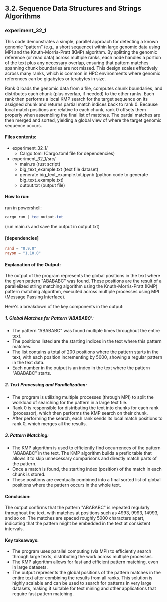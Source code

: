 ## 3.2. Sequence Data Structures and Strings Algorithms

### experiment_32_1

This code demonstrates a simple, parallel approach for detecting a known genomic “pattern” (e.g., a short sequence) within large genomic data using MPI and the Knuth-Morris-Pratt (KMP) algorithm. By splitting the genomic reference (or read data) across multiple ranks, each node handles a portion of the text plus any necessary overlap, ensuring that pattern matches spanning chunk boundaries are not missed. This design scales effectively across many ranks, which is common in HPC environments where genomic references can be gigabytes or terabytes in size.

Rank 0 loads the genomic data from a file, computes chunk boundaries, and distributes each chunk (plus overlap, if needed) to the other ranks. Each rank then performs a local KMP search for the target sequence on its assigned chunk and returns partial match indices back to rank 0. Because local match positions are relative to each chunk, rank 0 offsets them properly when assembling the final list of matches. The partial matches are then merged and sorted, yielding a global view of where the target genomic sequence occurs.

#### Files contents:
* experiment_32_1/
  * Cargo.toml (Cargo.toml file for dependencies)
* experiment_32_1/src/
  * main.rs (rust script)
  * big_text_example.txt (text file dataset)
  * generate big_text_example.txt.ipynb (python code to generate big_text_example.txt)
  * output.txt (output file)

#### How to run:

run in powershell:

```powershell
cargo run | tee output.txt
```

(run main.rs and save the output in output.txt)
  
#### [dependencies]

```toml
rand = "0.9.0"
rayon = "1.10.0"
```

#### Explanation of the Output:
The output of the program represents the global positions in the text where the given pattern "ABABABC" was found. These positions are the result of a parallelized string matching algorithm using the Knuth-Morris-Pratt (KMP) pattern matching algorithm, executed across multiple processes using MPI (Message Passing Interface).

Here's a breakdown of the key components in the output:

##### 1. Global Matches for Pattern 'ABABABC':

* The pattern "ABABABC" was found multiple times throughout the entire text.
* The positions listed are the starting indices in the text where this pattern matches.
* The list contains a total of 200 positions where the pattern starts in the text, with each position incrementing by 5000, showing a regular pattern in the text data.
* Each number in the output is an index in the text where the pattern "ABABABC" starts.

##### 2. Text Processing and Parallelization:

* The program is utilizing multiple processes (through MPI) to split the workload of searching for the pattern in a large text file.
* Rank 0 is responsible for distributing the text into chunks for each rank (processor), which then performs the KMP search on their chunk.
* After performing the search, each rank sends its local match positions to rank 0, which merges all the results.

##### 3. Pattern Matching:

* The KMP algorithm is used to efficiently find occurrences of the pattern "ABABABC" in the text. The KMP algorithm builds a prefix table that allows it to skip unnecessary comparisons and directly match parts of the pattern.
* Once a match is found, the starting index (position) of the match in each chunk is stored.
* These positions are eventually combined into a final sorted list of global positions where the pattern occurs in the whole text.

#### Conclusion:
The output confirms that the pattern "ABABABC" is repeated regularly throughout the text, with matches at positions such as 4993, 9993, 14993, and so on. The matches are spaced roughly 5000 characters apart, indicating that the pattern might be embedded in the text at consistent intervals.

#### Key takeaways:

* The program uses parallel computing (via MPI) to efficiently search through large texts, distributing the work across multiple processes.
* The KMP algorithm allows for fast and efficient pattern matching, even in large datasets.
* The output represents the global positions of the pattern matches in the entire text after combining the results from all ranks.
This solution is highly scalable and can be used to search for patterns in very large datasets, making it suitable for text mining and other applications that require fast pattern matching.


